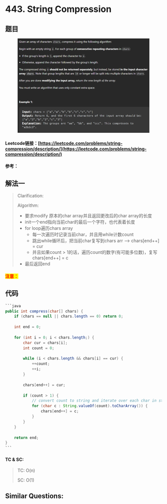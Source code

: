# 443. String Compression

## 题目

<figure><img src="../../.gitbook/assets/image (6).png" alt=""><figcaption></figcaption></figure>

#### Leetcode链接：[https://leetcode.com/problems/string-compression/description/](https://leetcode.com/problems/string-compression/description/)

#### 参考：

## 解法一

> Clarification:&#x20;
>
> Algorithm:&#x20;
>
> * 要求modify 原本的char array并且返回更改后的char array的长度
> * init一个end指向当前char的最后一个字符，也代表着长度
> * for loop遍历chars array
>   * 每一次遍历时记录当前char，并且用while计数count
>   * 跳出while循环后，把当前char复写到chars arr --> chars\[end++] = cur
>   * 并且如果count > 1的话，遍历count的数字(有可能多位数)，复写 chars\[end++] = c
> * 最后返回end

#### <mark style="color:red;">注意：</mark>

## 代码

````java
```java
public int compress(char[] chars) {
    if (chars == null || chars.length == 0) return 0;

    int end = 0;

    for (int i = 0; i < chars.length;) {
        char cur = chars[i];
        int count = 0;

        while (i < chars.length && chars[i] == cur) {
            ++count;
            ++i;
        }

        chars[end++] = cur;

        if (count > 1) {
            // convert count to string and iterate over each char in string
            for (char c : String.valueOf(count).toCharArray()) {
                chars[end++] = c;
            }
        }
    }

    return end;
}
```
````

#### TC & SC:&#x20;

> TC: O(n)
>
> SC: O(1)

## **Similar Questions:**&#x20;
